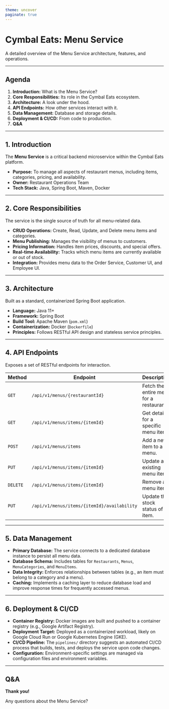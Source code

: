```yaml
---
theme: uncover
paginate: true
---
```


# Cymbal Eats: Menu Service

A detailed overview of the Menu Service architecture, features, and operations.

---

## Agenda

1.  **Introduction:** What is the Menu Service?
2.  **Core Responsibilities:** Its role in the Cymbal Eats ecosystem.
3.  **Architecture:** A look under the hood.
4.  **API Endpoints:** How other services interact with it.
5.  **Data Management:** Database and storage details.
6.  **Deployment & CI/CD:** From code to production.
7.  **Q&A**

---

## 1. Introduction

The **Menu Service** is a critical backend microservice within the Cymbal Eats platform.

-   **Purpose:** To manage all aspects of restaurant menus, including items, categories, pricing, and availability.
-   **Owner:** Restaurant Operations Team
-   **Tech Stack:** Java, Spring Boot, Maven, Docker

---

## 2. Core Responsibilities

The service is the single source of truth for all menu-related data.

-   **CRUD Operations:** Create, Read, Update, and Delete menu items and categories.
-   **Menu Publishing:** Manages the visibility of menus to customers.
-   **Pricing Information:** Handles item prices, discounts, and special offers.
-   **Real-time Availability:** Tracks which menu items are currently available or out of stock.
-   **Integration:** Provides menu data to the Order Service, Customer UI, and Employee UI.

---

## 3. Architecture

Built as a standard, containerized Spring Boot application.

-   **Language:** Java 11+
-   **Framework:** Spring Boot
-   **Build Tool:** Apache Maven (`pom.xml`)
-   **Containerization:** Docker (`Dockerfile`)
-   **Principles:** Follows RESTful API design and stateless service principles.

---

## 4. API Endpoints

Exposes a set of RESTful endpoints for interaction.

| Method | Endpoint | Description |
| --- | --- | --- |
| `GET` | `/api/v1/menus/{restaurantId}` | Fetch the entire menu for a restaurant. |
| `GET` | `/api/v1/menus/items/{itemId}` | Get details for a specific menu item. |
| `POST` | `/api/v1/menus/items` | Add a new item to a menu. |
| `PUT` | `/api/v1/menus/items/{itemId}` | Update an existing menu item. |
| `DELETE` | `/api/v1/menus/items/{itemId}` | Remove a menu item. |
| `PUT` | `/api/v1/menus/items/{itemId}/availability` | Update the stock status of an item. |

---

## 5. Data Management

-   **Primary Database:** The service connects to a dedicated database instance to persist all menu data.
-   **Database Schema:** Includes tables for `Restaurants`, `Menus`, `MenuCategories`, and `MenuItems`.
-   **Data Integrity:** Enforces relationships between tables (e.g., an item must belong to a category and a menu).
-   **Caching:** Implements a caching layer to reduce database load and improve response times for frequently accessed menus.

---

## 6. Deployment & CI/CD

-   **Container Registry:** Docker images are built and pushed to a container registry (e.g., Google Artifact Registry).
-   **Deployment Target:** Deployed as a containerized workload, likely on Google Cloud Run or Google Kubernetes Engine (GKE).
-   **CI/CD Pipeline:** The `pipelines/` directory suggests an automated CI/CD process that builds, tests, and deploys the service upon code changes.
-   **Configuration:** Environment-specific settings are managed via configuration files and environment variables.

---

## Q&A

**Thank you!**

Any questions about the Menu Service?
